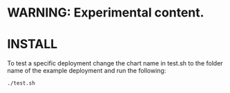# WARNING: Experimental content.

# INSTALL

To test a specific deployment change the chart name in test.sh to the folder name of the example deployment and run the following:

```shell
./test.sh
```